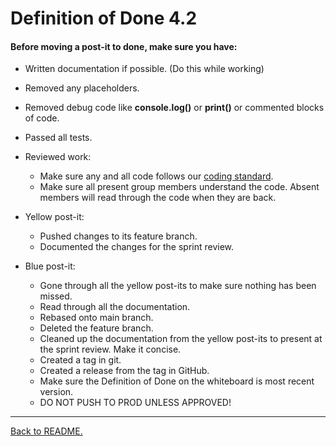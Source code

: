 # Definition of Done 4.2

#### Before moving a post-it to done, make sure you have:

-   Written documentation if possible. (Do this while working)
-   Removed any placeholders.
-   Removed debug code like **console.log()** or **print()** or commented blocks of code.

-   Passed all tests.

-   Reviewed work:
    -   Make sure any and all code follows our [coding standard](/docs/coding-standard.md).
    -   Make sure all present group members understand the code. Absent members will read through the code when they are back.

-   Yellow post-it:

    -   Pushed changes to its feature branch.
    -   Documented the changes for the sprint review.

-   Blue post-it:
    -   Gone through all the yellow post-its to make sure nothing has been missed.
    -   Read through all the documentation.
    -   Rebased onto main branch.
    -   Deleted the feature branch.
    -   Cleaned up the documentation from the yellow post-its to present at the sprint review. Make it concise.
    -   Created a tag in git.
    -   Created a release from the tag in GitHub.
    -   Make sure the Definition of Done on the whiteboard is most recent version.
    -   DO NOT PUSH TO PROD UNLESS APPROVED!

---

[Back to README.](../README.md)
